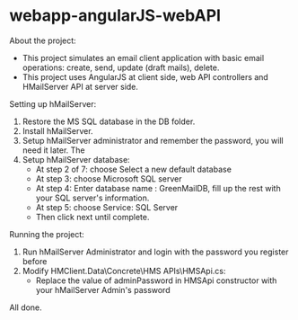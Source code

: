 # webapp-angularJS-webAPI

About the project:
- This project simulates an email client application with basic email operations: create, send, update (draft mails), delete.
- This project uses AngularJS at client side, web API controllers and HMailServer API at server side.

Setting up hMailServer:
1. Restore the MS SQL database in the DB folder.
2. Install hMailServer.
3. Setup hMailServer administrator and remember the password, you will need it later. The 
4. Setup hMailServer database:
   - At step 2 of 7: choose Select a new default database
   - At step 3: choose Microsoft SQL server
   - At step 4:  Enter database name : GreenMailDB, fill up the rest with your SQL server's information. 
   - At step 5: choose Service: SQL Server
   - Then click next until complete.
   
Running the project:
1. Run hMailServer Administrator and login with the password you register before
2. Modify HMClient.Data\Concrete\HMS APIs\HMSApi.cs:
   - Replace the value of adminPassword in HMSApi constructor with your hMailServer Admin's password
   
All done.

